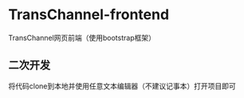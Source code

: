 # TransChannel-frontend
TransChannel网页前端（使用bootstrap框架）  
## 二次开发
将代码clone到本地并使用任意文本编辑器（不建议记事本）打开项目即可

